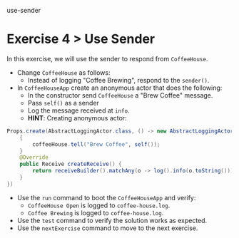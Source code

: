 use-sender

# Exercise 4 > Use Sender

In this exercise, we will use the sender to respond from `CoffeeHouse`.

- Change `CoffeeHouse` as follows:
    - Instead of logging "Coffee Brewing", respond to the `sender()`.
- In `CoffeeHouseApp` create an anonymous actor that does the following:
    - In the constructor send `CoffeeHouse` a "Brew Coffee" message.
    - Pass `self()` as a sender
    - Log the message received at `info`.
    - **HINT**: Creating anonymous actor:

```java
Props.create(AbstractLoggingActor.class, () -> new AbstractLoggingActor(){
    {
        coffeeHouse.tell("Brew Coffee", self());
    }
    @Override
    public Receive createReceive() {
        return receiveBuilder().matchAny(o -> log().info(o.toString())).build();
    }
})  
```

- Use the `run` command to boot the `CoffeeHouseApp` and verify:
    - `CoffeeHouse Open` is logged to `coffee-house.log`.
    - `Coffee Brewing` is logged to `coffee-house.log`.
- Use the `test` command to verify the solution works as expected.
- Use the `nextExercise` command to move to the next exercise.
